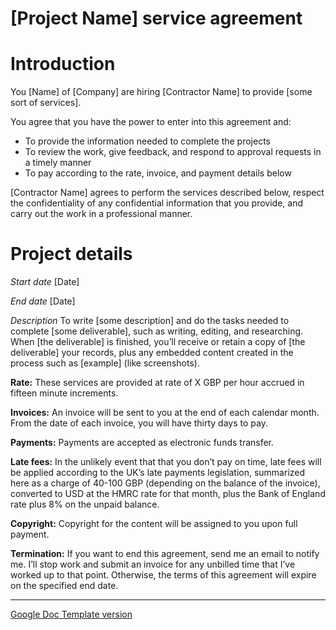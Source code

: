 
# \[Project Name\] service agreement

# Introduction
You \[Name\] of \[Company\] are hiring \[Contractor Name\] to provide \[some sort of services\].

You agree that you have the power to enter into this agreement and:
* To provide the information needed to complete the projects
* To review the work, give feedback, and respond to approval requests in a timely manner
* To pay according to the rate, invoice, and payment details below

\[Contractor Name\] agrees to perform the services described below, respect the confidentiality of any confidential information that you provide, and carry out the work in a professional manner.

# Project details

_Start date_  \[Date\]

_End date_    \[Date\]

_Description_  To write \[some description\] and do the tasks needed to complete \[some deliverable\], such as writing, editing, and researching. When \[the deliverable\] is finished, you’ll receive or retain a copy of \[the deliverable\] your records, plus any embedded content created in the process such as \[example\] (like screenshots).

**Rate:** These services are provided at rate of X GBP per hour accrued in fifteen minute increments.

**Invoices:** An invoice will be sent to you at the end of each calendar month. From the date of each invoice, you will have thirty days to pay.

**Payments:** Payments are accepted as electronic funds transfer.

**Late fees:** In the unlikely event that that you don’t pay on time, late fees will be applied according to the UK’s late payments legislation, summarized here as a charge of 40-100 GBP (depending on the balance of the invoice), converted to USD at the HMRC rate for that month, plus the Bank of England rate plus 8% on the unpaid balance.

**Copyright:** Copyright for the content will be assigned to you upon full payment.

**Termination:** If you want to end this agreement, send me an email to notify me. I’ll stop work and submit an invoice for any unbilled time that I’ve worked up to that point. Otherwise, the terms of this agreement will expire on the specified end date.

---

[Google Doc Template version](https://docs.google.com/document/d/1YWVY9bv6k62nnRDB4leCWAPfXEUagOfBhFhpUY_brX4/edit#)
